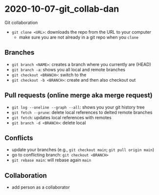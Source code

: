 # 2020-10-07-git_collab-dan
Git collaboration

- `git clone <URL>`: downloads the repo from the URL to your computer
    - make sure you are not already in a git repo when you `clone`

## Branches

- `git branch <NAME>`: creates a branch <NAME> where you currently are (HEAD)
- `git branch -a`: shows you all local and remote branches
- `git checkout <BRANCH>`: switch to the <BRANCH>
- `git checkout -b <BRANCH>`: create <BRANCH> and then also checkout out <BRANCH>

## Pull requests (online merge aka merge request)

- `git log --oneline --graph --all`: shows you your git history tree
- `git fetch --prune`: delete local references to delted remote branches
- `git fetch`: updates local references with remotes
- `git branch -d <BRANCH>`: delete local <BRANCH>

## Conflicts

- update your branches (e.g., `git checkout main`; `git pull origin main`)
- go to conflicting branch: `git checkout <BRANCH>`
- `git rebase main`: will rebase <BRANCH> again `main`

## Collaboration

- add person as a collaborator
